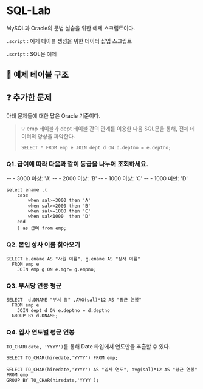 # SQL-Lab

MySQL과 Oracle의 문법 실습을 위한 예제 스크립트이다.

`.script` : 예제 테이블 생성을 위한 데이터 삽입 스크립트

`.script` : SQL문 예제 

## 📁 예제 테이블 구조

## ❓ 추가한 문제

아래 문제들에 대한 답은 Oracle 기준이다.

> 💡 emp 테이블과 dept 테이블 간의 관계를 이용한 다음 SQL문을 통해, 전체 데이터의 양상을 파악한다.
> ```
> SELECT * FROM emp e JOIN dept d ON d.deptno = e.deptno;
> ```

### Q1. 급여에 따라 다음과 같이 등급을 나누어 조회하세요.
-- - 3000 이상: 'A'
-- - 2000 이상: 'B'
-- - 1000 이상: 'C'
-- - 1000 미만: 'D'

```
select ename ,(
    case
        when sal>=3000 then 'A'
        when sal>=2000 then 'B'
        when sal>=1000 then 'C'
        when sal<1000  then 'D'
    end
    ) as 급여 from emp;
```

### Q2. 본인 상사 이름 찾아오기

```
SELECT e.ename AS "사원 이름", g.ename AS "상사 이름"
  FROM emp e
    JOIN emp g ON e.mgr= g.empno;
```

### Q3. 부서당 연봉 평균

```
SELECT  d.DNAME "부서 명" ,AVG(sal)*12 AS "평균 연봉"
  FROM emp e
    JOIN dept d ON e.deptno = d.deptno
  GROUP BY d.DNAME;
```

### Q4. 입사 연도별 평균 연봉

`TO_CHAR(date, 'YYYY')`를 통해 Date 타입에서 연도만을 추출할 수 있다.

```
SELECT TO_CHAR(hiredate,'YYYY') FROM emp;
```

```
SELECT TO_CHAR(hiredate,'YYYY') AS "입사 연도", avg(sal)*12 AS "평균 연봉"
FROM emp
GROUP BY TO_CHAR(hiredate,'YYYY');
```
